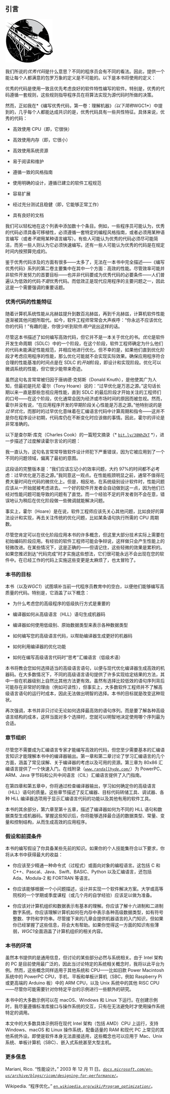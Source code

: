 ## **引言**

![image](img/common01.jpg)

我们所说的*优秀代码*是什么意思？不同的程序员会有不同的看法。因此，提供一个能让每个人都满意的包罗万象的定义是不可能的。以下是本书将使用的定义：

优秀的代码是使用一致且优先考虑良好的软件特性编写的软件。特别是，优秀的代码遵循一套规则，这些规则指导程序员在将算法实现为源代码时所做的决策。

然而，正如我在*《编写优秀代码，第一卷：理解机器》*（以下简称*WGC1*）中提到的，几乎每个人都能达成共识的是，优秀代码具有一些共性特征。具体来说，优秀的代码：

+   高效使用 CPU（即，它很快）

+   高效使用内存（即，它很小）

+   高效使用系统资源

+   易于阅读和维护

+   遵循一致的风格指南

+   使用明确的设计，遵循已建立的软件工程规范

+   容易扩展

+   经过充分测试且稳健（即，它能够正常工作）

+   具有良好的文档

我们可以轻松地在这个列表中添加数十个条目。例如，一些程序员可能认为，优秀的代码必须具备可移植性，必须遵循一套特定的编程风格指南，或者必须用某种语言编写（或者*不能*用某种语言编写）。有些人可能认为优秀的代码必须尽可能简洁，而另一些人则认为它必须快速编写。还有一些人可能认为优秀的代码是在规定时间内按预算完成的。

鉴于优秀代码涉及的方面有很多——太多了，无法在一本书中完全描述——《编写优秀代码》系列的第二卷主要集中在其中一个方面：高效的性能。尽管效率可能并非软件开发努力的首要目标——也并非代码要成为优秀代码的必要条件——人们普遍认为低效的代码*不是*优秀代码。而低效正是现代应用程序的主要问题之一，因此这是一个需要强调的重要话题。

### **优秀代码的性能特征**

随着计算机系统性能从兆赫兹提升到数百兆赫兹，再到千兆赫兹，计算机软件性能逐渐被其他问题所取代。如今，软件工程师常常会大声疾呼：“你永远不应该优化你的代码！”有趣的是，你很少听到软件*用户*说出这样的话。

尽管这本书描述了如何编写高效代码，但它并不是一本关于优化的书。*优化*是软件开发生命周期（SDLC）中的一个阶段，在这个阶段，软件工程师确定为什么他们的代码未能满足性能规范，并相应地进行优化。但不幸的是，如果他们直到优化阶段才考虑应用程序的性能，那么优化可能就不会实现实际效果。确保应用程序符合合理的性能基准的时间点是在 SDLC 的*开始*阶段，即设计和实现阶段。优化可以微调系统的性能，但它很少能带来奇迹。

虽然这句名言常常被归因于唐纳德·克努斯（Donald Knuth），是他使其广为人知，但最初是托尼·霍尔（Tony Hoare）说的：“过早优化是万恶之源。”这句话长期以来一直是那些忽视应用性能，直到 SDLC 的最后阶段才开始关注的工程师们的口号——在这个阶段，优化通常会因为经济或市场时间的原因而被忽视。然而，霍尔并没有说，“在应用程序开发的早期阶段关心性能是万恶之源。”他特别说的是*过早优化*，而那时的过早优化意味着在汇编语言代码中计算周期和指令——这并不是你在程序设计初期，代码库仍在不断变化时应该做的事情。因此，霍尔的评论是非常准确的。

以下是查尔斯·库克（Charles Cook）的一篇短文摘录（* [`bit.ly/38NhZkT`](https://bit.ly/38NhZkT) *），进一步描述了过度解读霍尔言论的问题：

我一直认为，这句名言常常导致软件设计师犯下严重错误，因为它被应用到了一个不同的问题领域，偏离了最初的意图。

这段话的完整版本是：“我们应该忘记小的效率问题，大约 97%的时间都不必考虑：过早优化是万恶之源。”我同意这一观点。在性能瓶颈明显之前，通常不值得花费大量时间在代码的微优化上。但是，相反地，在系统级别设计软件时，性能问题应该从一开始就被考虑进去。一个好的软件开发者会自动做到这一点，因为他们已经对性能问题可能导致的问题有了直觉。而一个经验不足的开发者则不会在意，错误地认为稍后在优化阶段做一些微调就能解决问题。

事实上，霍尔（Hoare）是在说，软件工程师应该先关心其他问题，比如良好的算法设计和实现，再去关注传统的优化问题，比如某条语句执行所需的 CPU 周期数。

尽管您肯定可以在优化阶段应用本书的许多概念，但这里大部分技术实际上需要在初始编码阶段应用。有经验的软件工程师可能会争辩说，这样做只会产生性能上的轻微改进。在某些情况下，这是正确的——但请记住，这些轻微的效果是累积的。如果您推迟到达“代码完成”时才实施这些想法，它们很可能永远不会出现在您的软件中。在已经工作的代码上实施这些变更是太麻烦了，也太冒险了。

### **本书的目标**

本书（以及*WGC1*）试图填补当前一代程序员教育中的空白，以便他们能够编写高质量的代码。特别是，它涵盖了以下概念：

+   为什么考虑您的高级程序的低级执行方式是重要的

+   编译器如何从高级语言（HLL）语句生成机器码

+   编译器如何使用低级别、原始数据类型来表示各种数据类型

+   如何编写您的高级语言代码，以帮助编译器生成更好的机器码

+   如何利用编译器的优化功能

+   如何在编写高级语言代码时“思考”汇编语言（低级术语）

本书将教会您如何选择适当的高级语言语句，以便与现代优化编译器生成高效的机器码。在大多数情况下，不同的高级语言语句提供了许多实现给定结果的方法，其中一些在机器级别上自然比其他方法更有效。虽然有选择比较低效的语句序列背后可能存在非常好的理由（例如可读性），但事实上，大多数软件工程师并不了解高级语言语句的运行时成本，因此无法做出明智的选择。本书的目标就是改变这种现状。

再次强调，本书并非只讨论无论如何选择最高效的语句序列。而是要了解各种高级语言结构的成本，这样当面对多个选择时，您就可以明智地决定使用哪个序列最为合适。

### **章节组织**

尽管您不需要成为汇编语言专家才能编写高效的代码，但您至少需要基本的汇编语言知识才能理解本书中的编译器输出。第一章和第二章讨论了学习汇编语言的几个方面，涵盖了常见误解、关于编译器的考虑以及可用的资源。第三章为 80x86 汇编语言提供了一个快速入门。在线附录（*[`www.randallhyde.com/`](http://www.randallhyde.com/)*）为 PowerPC、ARM、Java 字节码和公共中间语言（CIL）汇编语言提供了入门指南。

在第四章和第五章中，你将通过检查编译器输出，学习如何确定你的高级语言（HLL）语句的质量。这些章节描述了反汇编器、目标代码转储工具、调试器、各种 HLL 编译器选项用于显示汇编语言代码的功能以及其他有用的软件工具。

本书的其余部分，第六章至第十五章，描述了编译器如何为不同的 HLL 语句和数据类型生成机器码。掌握这些知识后，你将能够选择最合适的数据类型、常量、变量和控制结构，从而生成高效的应用程序。

### **假设和前提条件**

本书的编写假设了你具备某些先前的知识。如果你的个人技能集符合以下要求，你将从本书中获得最大的收益：

+   你应该至少精通一种命令式（过程式）或面向对象的编程语言。这包括 C 和 C++、Pascal、Java、Swift、BASIC、Python 以及汇编语言，还包括 Ada、Modula-2 和 FORTRAN 等语言。

+   你应该能够根据一个小问题描述，设计并实现一个软件解决方案。大学或高等院校的一个学期或季度课程（或几个月的自学经验）应该足以做为准备。

+   你应该对计算机组织和数据表示有基本的理解。你应该了解十六进制和二进制数字系统。你应该理解计算机如何在内存中表示各种高级数据类型，如有符号整数、字符和字符串。尽管接下来的几章会提供机器语言的入门知识，但如果你已经掌握了这些信息，将会大有帮助。如果你觉得这一方面的知识有些薄弱，*WGC1*全面涵盖了计算机组织的相关内容。

### **本书的环境**

虽然本书提供的是通用信息，但讨论的某些部分必然与系统相关。由于 Intel 架构的 PC 是目前使用最广泛的，因此当讨论特定的系统相关概念时，我将以此平台为例。然而，这些概念同样适用于其他系统和 CPU——比如旧款 Power Macintosh 系统中的 PowerPC CPU，手机、平板和单板计算机（SBC，例如 Raspberry Pi 或更高端的 Arduino 板）中的 ARM CPU，以及 Unix 系统中的其他 RISC CPU——尽管你可能需要针对你特定平台的示例进行一些额外的研究。

本书中的大多数示例可以在 macOS、Windows 和 Linux 下运行。在创建示例时，我尽量遵循标准库接口与操作系统的交互，只有在无法避免时才使用操作系统特定的调用。

本文中的大多数具体示例将在现代 Intel 架构（包括 AMD）CPU 上运行，支持 Windows、macOS 和 Linux 操作系统，配备适量的 RAM 和现代 PC 上常见的其他系统外设。即使是软件本身无法直接适用，这些概念也可以应用于 Mac、Unix 系统、单板计算机（SBC）、嵌入式系统甚至大型主机。

### **更多信息**

Mariani, Rico. “性能设计。” 2003 年 12 月 11 日。*[`docs.microsoft.com/en-us/archive/blogs/ricom/designing-for-performance/`](https://docs.microsoft.com/en-us/archive/blogs/ricom/designing-for-performance/)*。

Wikipedia. “程序优化。” *[`en.wikipedia.org/wiki/Program_optimization/`](https://en.wikipedia.org/wiki/Program_optimization/)*。
